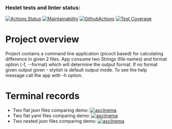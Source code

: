 ### Hexlet tests and linter status:
[![Actions Status](https://github.com/AlexVin11/java-project-71/actions/workflows/hexlet-check.yml/badge.svg)](https://github.com/AlexVin11/java-project-71/actions)
[![Maintainability](https://api.codeclimate.com/v1/badges/7a683c7e4263c375e7d8/maintainability)](https://codeclimate.com/github/AlexVin11/java-project-71/maintainability)
[![GithubActions](https://github.com/AlexVin11/java-project-71/actions/workflows/main.yml/badge.svg)](https://github.com/AlexVin11/java-project-71/actions)
[![Test Coverage](https://api.codeclimate.com/v1/badges/7a683c7e4263c375e7d8/test_coverage)](https://codeclimate.com/github/AlexVin11/java-project-71/test_coverage)

# Project overview
Project contains a command line application (picocli based) for calculating difference in given 2 files.
App consume two Strings (file names) and format option (-f, --format) which will determine the output format. If no format given output given - stylish is default output mode.
To see the help message call the app with -h option.

# Terminal records
* Two flat json files comparing demo: [![asciinema](https://asciinema.org/a/v0W2srZIVgGDIXSw3sWnJ77ee.svg)](https://asciinema.org/a/v0W2srZIVgGDIXSw3sWnJ77ee)
* Two flat yaml files comparing demo: [![asciinema](https://asciinema.org/a/PeHah2fLdjVOEN3N9edDQ2oRG.svg)](https://asciinema.org/a/PeHah2fLdjVOEN3N9edDQ2oRG)
* Two nested json files comparing demo: [![asciinema](https://asciinema.org/a/w2I2WUlFCLAvcOYmHdNusqZib.svg)](https://asciinema.org/a/w2I2WUlFCLAvcOYmHdNusqZib)
